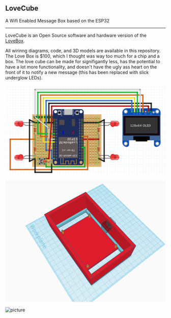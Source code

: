 ## LoveCube

A Wifi Enabled Message Box based on the ESP32

-----

LoveCube is an Open Source software and hardware version of the [LoveBox](https://en.lovebox.love).

All wirinng diagrams, code, and 3D models are available in this repository. The Love Box is $100, which I thought was way too much for a chip and a box. The love cube can be made for signifigantly less, has the potential to have a lot more functionality, and doesn't have the ugly ass heart on the front of it to notify a new message (this has been replaced with slick underglow LEDs).

![circuit](doc/circuit.png)

![boxmodel](doc/boxmodel.PNG)

![picture](doc/picture.png)

